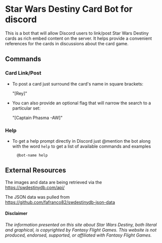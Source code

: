 # Star Wars Destiny Card Bot for discord

This is a bot that will allow Discord users to link/post Star Wars Destiny cards as rich embed content on the server.
It helps provide a convenient references for the cards in discussions about the card game.

## Commands
### Card Link/Post

   - To post a card just surround the card\'s name in square brackets:

        "[Rey]"

   - You can also provide an optional flag that will narrow the search to a particular set:

        "[Captain Phasma -AW]"

### Help
- To get a help prompt directly in Discord just @mention the bot along with the word ```help``` to get a list of available commands and examples

        @bot-name help

## External Resources
The images and data are being retrieved via the <https://swdestinydb.com/api/>

The JSON data was pulled from <https://github.com/fafranco82/swdestinydb-json-data>

#### Disclaimer
###### The information presented on this site about Star Wars Destiny, both literal and graphical, is copyrighted by Fantasy Flight Games. This website is not produced, endorsed, supported, or affiliated with Fantasy Flight Games.
